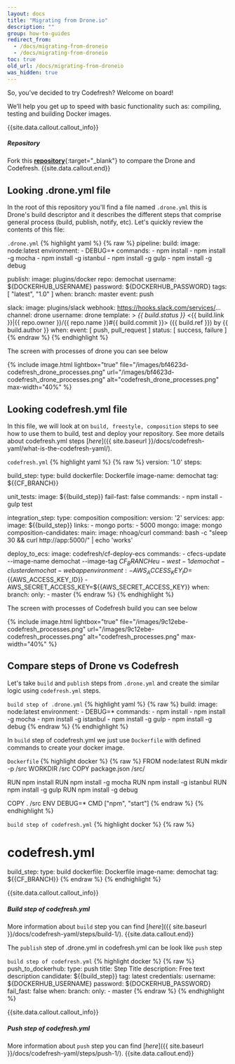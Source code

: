 ```yaml
---
layout: docs
title: "Migrating from Drone.io"
description: ""
group: how-to-guides
redirect_from:
  - /docs/migrating-from-droneio
  - /docs/migrating-from-droneio
toc: true
old_url: /docs/migrating-from-droneio
was_hidden: true
---
```


So, you’ve decided to try Codefresh? Welcome on board!

We’ll help you get up to speed with basic functionality such as: compiling, testing and building Docker images.

{{site.data.callout.callout_info}}
##### Repository

Fork this  [__repository__](https://github.com/codefreshdemo/demochat){:target="_blank"} to compare the Drone and Codefresh.
{{site.data.callout.end}}

## Looking .drone.yml file
In the root of this repository you'll find a file named `.drone.yml` this is Drone's build descriptor and it describes the different steps that comprise general process (build, publish, notify, etc). Let's quickly review the contents of this file:

  `.drone.yml`
{% highlight yaml %}
{% raw %}
pipeline:
  build:
    image: node:latest
    environment:
      - DEBUG=*
    commands:
      - npm install
      - npm install -g mocha
      - npm install -g istanbul
      - npm install -g gulp
      - npm install -g debug

  publish:
    image: plugins/docker
    repo: demochat
    username: ${DOCKERHUB_USERNAME}
    password: ${DOCKERHUB_PASSWORD}
    tags: [ "latest", "1.0" ]
    when:
      branch: master
      event: push

  slack:
    image: plugins/slack
    webhook: https://hooks.slack.com/services/...
    channel: drone
    username: drone
    template: >
      *{{ build.status }}* <{{ build.link }}|{{ repo.owner }}/{{ repo.name }}#{{ build.commit }}> ({{ build.ref }}) by {{ build.author }}
    when:
      event: [ push, pull_request ]
      status: [ success, failure ]
{% endraw %}
{% endhighlight %}

The screen with processes of drone you can see below

{% include image.html 
lightbox="true" 
file="/images/bf4623d-codefresh_drone_processes.png" 
url="/images/bf4623d-codefresh_drone_processes.png"
alt="codefresh_drone_processes.png"
max-width="40%"
%}

## Looking codefresh.yml file

In this file, we will look at on `build, freestyle, composition` steps to see how to use them to build, test and deploy your repository.
See more details about codefresh.yml steps [_here_]({{ site.baseurl }}/docs/codefresh-yaml/what-is-the-codefresh-yaml/).

  `codefresh.yml`
{% highlight yaml %}
{% raw %}
version: '1.0'
steps:

  build_step:
    type: build
    dockerfile: Dockerfile
    image-name: demochat
    tag: ${{CF_BRANCH}}

  unit_tests:
    image: ${{build_step}}
    fail-fast: false
    commands:
      - npm install
      - gulp test

  integration_step:
    type: composition
    composition:
      version: '2'
      services:
        app:
          image: ${{build_step}}
          links:
            - mongo
          ports:
            - 5000
        mongo:
          image: mongo
    composition-candidates:
      main:
        image: nhoag/curl
        command: bash -c "sleep 30 && curl http://app:5000/" | echo 'works'

  deploy_to_ecs:
      image: codefresh/cf-deploy-ecs
      commands:
        - cfecs-update --image-name demochat --image-tag ${{CF_BRANCH}} eu-west-1 demochat-cluster demochat-webapp
      environment:
        - AWS_ACCESS_KEY_ID=${{AWS_ACCESS_KEY_ID}}
        - AWS_SECRET_ACCESS_KEY=${{AWS_SECRET_ACCESS_KEY}}
      when:
        branch:
          only:
            - master
{% endraw %}
{% endhighlight %}

The screen with processes of Codefresh build you can see below

{% include image.html 
lightbox="true" 
file="/images/9c12ebe-codefresh_processes.png" 
url="/images/9c12ebe-codefresh_processes.png"
alt="codefresh_processes.png"
max-width="40%"
%}

## Compare steps of Drone vs Codefresh
Let's take `build` and `publish` steps from `.drone.yml` and create the similar logic using `codefresh.yml` steps.

  `build step of .drone.yml`
{% highlight yaml %}
{% raw %}
  build:
    image: node:latest
    environment:
      - DEBUG=*
    commands:
      - npm install
      - npm install -g mocha
      - npm install -g istanbul
      - npm install -g gulp
      - npm install -g debug
{% endraw %}
{% endhighlight %}

In `build` step of codefresh.yml we just use `Dockerfile` with defined commands to create your docker image.

  `Dockerfile`
{% highlight docker %}
{% raw %}
FROM node:latest
RUN mkdir -p /src
WORKDIR /src
COPY package.json /src/

RUN npm install
RUN npm install -g mocha
RUN npm install -g istanbul
RUN npm install -g gulp
RUN npm install -g debug

COPY . /src
ENV DEBUG=*
CMD ["npm", "start"]
{% endraw %}
{% endhighlight %}

  `build step of codefresh.yml`
{% highlight docker %}
{% raw %}
# codefresh.yml
  build_step:
    type: build
    dockerfile: Dockerfile
    image-name: demochat
    tag: ${{CF_BRANCH}}
{% endraw %}
{% endhighlight %}

{{site.data.callout.callout_info}}
##### Build step of codefresh.yml

More information about `build` step you can find [_here_]({{ site.baseurl }}/docs/codefresh-yaml/steps/build-1/). 
{{site.data.callout.end}}

The `publish` step of .drone.yml in codefresh.yml can be look like `push` step 

  `build step of codefresh.yml`
{% highlight docker %}
{% raw %}
push_to_dockerhub:
  type: push
  title: Step Title
  description: Free text description
  candidate: ${{build_step}}
  tag: latest
  credentials:
    username: ${DOCKERHUB_USERNAME}
    password: ${DOCKERHUB_PASSWORD}
  fail_fast: false
  when:
    branch:
      only: 
        - master
{% endraw %}
{% endhighlight %}

{{site.data.callout.callout_info}}
##### Push step of codefresh.yml

More information about `push` step you can find [_here_]({{ site.baseurl }}/docs/codefresh-yaml/steps/push-1/). 
{{site.data.callout.end}}
